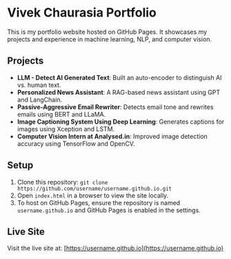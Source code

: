 # Vivek Chaurasia Portfolio

This is my portfolio website hosted on GitHub Pages. It showcases my projects and experience in machine learning, NLP, and computer vision.

## Projects
- **LLM - Detect AI Generated Text**: Built an auto-encoder to distinguish AI vs. human text.
- **Personalized News Assistant**: A RAG-based news assistant using GPT and LangChain.
- **Passive-Aggressive Email Rewriter**: Detects email tone and rewrites emails using BERT and LLaMA.
- **Image Captioning System Using Deep Learning**: Generates captions for images using Xception and LSTM.
- **Computer Vision Intern at Analysed.in**: Improved image detection accuracy using TensorFlow and OpenCV.

## Setup
1. Clone this repository: `git clone https://github.com/username/username.github.io.git`
2. Open `index.html` in a browser to view the site locally.
3. To host on GitHub Pages, ensure the repository is named `username.github.io` and GitHub Pages is enabled in the settings.

## Live Site
Visit the live site at: [https://username.github.io](https://username.github.io)
